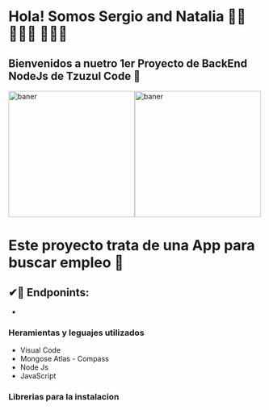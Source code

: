 # Hola! Somos Sergio and Natalia 👋🏾 👨🏽‍💻 👩🏽‍💻
## Bienvenidos a nuetro 1er Proyecto de BackEnd NodeJs de Tzuzul Code 🚀
<img align="center" width="250" src="https://i.pinimg.com/originals/21/11/61/21116158daaeb1459b4ec0758505e1ad.gif" alt="baner"><img align="center" width="250" src="https://www.tecnoschool.com.ar/img/cursos/python/python-6.gif" alt="baner">

# Este proyecto trata de una App para buscar empleo 💼
## ✔🏓 Endponints:
-


### Heramientas y leguajes utilizados
- Visual Code
- Mongose Atlas - Compass
- Node Js
- JavaScript

### Librerias para la instalacion


